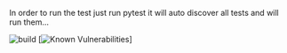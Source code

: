 In order to run the test just run pytest it will auto discover all tests and will run them...

![build](https://github.com/nagrigore/testing/workflows/build/badge.svg)
[![Known Vulnerabilities](https://snyk.io/test/github/nagrigore/testing/badge.svg)]
